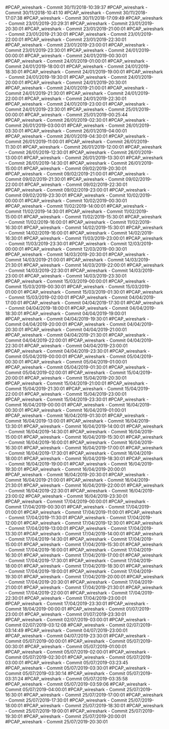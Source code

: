 #PCAP_wireshark - Commit 30/11/2018-10:39:37
#PCAP_wireshark - Commit 30/11/2018-10:41:10
#PCAP_wireshark - Commit 30/11/2018-17:07:38
#PCAP_wireshark - Commit 30/11/2018-17:09:49
#PCAP_wireshark - Commit 23/01/2019-20:29:31
#PCAP_wireshark - Commit 23/01/2019-20:30:01
#PCAP_wireshark - Commit 23/01/2019-21:00:01
#PCAP_wireshark - Commit 23/01/2019-21:30:01
#PCAP_wireshark - Commit 23/01/2019-22:00:01
#PCAP_wireshark - Commit 23/01/2019-22:30:01
#PCAP_wireshark - Commit 23/01/2019-23:00:01
#PCAP_wireshark - Commit 23/01/2019-23:30:01
#PCAP_wireshark - Commit 24/01/2019-00:00:01
#PCAP_wireshark - Commit 24/01/2019-00:30:01
#PCAP_wireshark - Commit 24/01/2019-01:00:01
#PCAP_wireshark - Commit 24/01/2019-18:00:01
#PCAP_wireshark - Commit 24/01/2019-18:30:01
#PCAP_wireshark - Commit 24/01/2019-19:00:01
#PCAP_wireshark - Commit 24/01/2019-19:30:01
#PCAP_wireshark - Commit 24/01/2019-20:00:01
#PCAP_wireshark - Commit 24/01/2019-20:30:01
#PCAP_wireshark - Commit 24/01/2019-21:00:01
#PCAP_wireshark - Commit 24/01/2019-21:30:01
#PCAP_wireshark - Commit 24/01/2019-22:00:01
#PCAP_wireshark - Commit 24/01/2019-22:30:01
#PCAP_wireshark - Commit 24/01/2019-23:00:01
#PCAP_wireshark - Commit 24/01/2019-23:30:01
#PCAP_wireshark - Commit 25/01/2019-00:00:01
#PCAP_wireshark - Commit 25/01/2019-00:25:44
#PCAP_wireshark - Commit 26/01/2019-02:30:01
#PCAP_wireshark - Commit 26/01/2019-03:00:01
#PCAP_wireshark - Commit 26/01/2019-03:30:01
#PCAP_wireshark - Commit 26/01/2019-04:00:01
#PCAP_wireshark - Commit 26/01/2019-04:30:01
#PCAP_wireshark - Commit 26/01/2019-11:00:01
#PCAP_wireshark - Commit 26/01/2019-11:30:01
#PCAP_wireshark - Commit 26/01/2019-12:00:01
#PCAP_wireshark - Commit 26/01/2019-12:30:01
#PCAP_wireshark - Commit 26/01/2019-13:00:01
#PCAP_wireshark - Commit 26/01/2019-13:30:01
#PCAP_wireshark - Commit 26/01/2019-14:30:01
#PCAP_wireshark - Commit 26/01/2019-15:00:01
#PCAP_wireshark - Commit 09/02/2019-20:30:01
#PCAP_wireshark - Commit 09/02/2019-21:00:01
#PCAP_wireshark - Commit 09/02/2019-21:30:01
#PCAP_wireshark - Commit 09/02/2019-22:00:01
#PCAP_wireshark - Commit 09/02/2019-22:30:01
#PCAP_wireshark - Commit 09/02/2019-23:00:01
#PCAP_wireshark - Commit 09/02/2019-23:30:01
#PCAP_wireshark - Commit 10/02/2019-00:00:01
#PCAP_wireshark - Commit 10/02/2019-00:30:01
#PCAP_wireshark - Commit 11/02/2019-14:00:01
#PCAP_wireshark - Commit 11/02/2019-14:30:01
#PCAP_wireshark - Commit 11/02/2019-15:00:01
#PCAP_wireshark - Commit 11/02/2019-15:30:01
#PCAP_wireshark - Commit 11/02/2019-16:00:01
#PCAP_wireshark - Commit 11/02/2019-16:30:01
#PCAP_wireshark - Commit 14/02/2019-15:30:01
#PCAP_wireshark - Commit 14/02/2019-16:00:01
#PCAP_wireshark - Commit 14/02/2019-16:30:01
#PCAP_wireshark - Commit 11/03/2019-23:00:01
#PCAP_wireshark - Commit 11/03/2019-23:30:01
#PCAP_wireshark - Commit 12/03/2019-00:00:01
#PCAP_wireshark - Commit 12/03/2019-00:30:01
#PCAP_wireshark - Commit 14/03/2019-20:30:01
#PCAP_wireshark - Commit 14/03/2019-21:00:01
#PCAP_wireshark - Commit 14/03/2019-21:30:01
#PCAP_wireshark - Commit 14/03/2019-22:00:01
#PCAP_wireshark - Commit 14/03/2019-22:30:01
#PCAP_wireshark - Commit 14/03/2019-23:00:01
#PCAP_wireshark - Commit 14/03/2019-23:30:01
#PCAP_wireshark - Commit 15/03/2019-00:00:01
#PCAP_wireshark - Commit 15/03/2019-00:30:01
#PCAP_wireshark - Commit 15/03/2019-01:00:01
#PCAP_wireshark - Commit 15/03/2019-01:30:01
#PCAP_wireshark - Commit 15/03/2019-02:00:01
#PCAP_wireshark - Commit 04/04/2019-17:00:01
#PCAP_wireshark - Commit 04/04/2019-17:30:01
#PCAP_wireshark - Commit 04/04/2019-18:00:01
#PCAP_wireshark - Commit 04/04/2019-18:30:01
#PCAP_wireshark - Commit 04/04/2019-19:00:01
#PCAP_wireshark - Commit 04/04/2019-19:30:01
#PCAP_wireshark - Commit 04/04/2019-20:00:01
#PCAP_wireshark - Commit 04/04/2019-20:30:01
#PCAP_wireshark - Commit 04/04/2019-21:00:01
#PCAP_wireshark - Commit 04/04/2019-21:30:01
#PCAP_wireshark - Commit 04/04/2019-22:00:01
#PCAP_wireshark - Commit 04/04/2019-22:30:01
#PCAP_wireshark - Commit 04/04/2019-23:00:01
#PCAP_wireshark - Commit 04/04/2019-23:30:01
#PCAP_wireshark - Commit 05/04/2019-00:00:01
#PCAP_wireshark - Commit 05/04/2019-00:30:01
#PCAP_wireshark - Commit 05/04/2019-01:00:01
#PCAP_wireshark - Commit 05/04/2019-01:30:01
#PCAP_wireshark - Commit 05/04/2019-02:00:01
#PCAP_wireshark - Commit 15/04/2019-20:00:01
#PCAP_wireshark - Commit 15/04/2019-20:30:01
#PCAP_wireshark - Commit 15/04/2019-21:00:01
#PCAP_wireshark - Commit 15/04/2019-21:30:01
#PCAP_wireshark - Commit 15/04/2019-22:00:01
#PCAP_wireshark - Commit 15/04/2019-23:00:01
#PCAP_wireshark - Commit 15/04/2019-23:30:01
#PCAP_wireshark - Commit 16/04/2019-00:00:01
#PCAP_wireshark - Commit 16/04/2019-00:30:01
#PCAP_wireshark - Commit 16/04/2019-01:00:01
#PCAP_wireshark - Commit 16/04/2019-01:30:01
#PCAP_wireshark - Commit 16/04/2019-13:00:01
#PCAP_wireshark - Commit 16/04/2019-13:30:01
#PCAP_wireshark - Commit 16/04/2019-14:00:01
#PCAP_wireshark - Commit 16/04/2019-14:30:01
#PCAP_wireshark - Commit 16/04/2019-15:00:01
#PCAP_wireshark - Commit 16/04/2019-15:30:01
#PCAP_wireshark - Commit 16/04/2019-16:00:01
#PCAP_wireshark - Commit 16/04/2019-16:30:01
#PCAP_wireshark - Commit 16/04/2019-17:00:01
#PCAP_wireshark - Commit 16/04/2019-17:30:01
#PCAP_wireshark - Commit 16/04/2019-18:00:01
#PCAP_wireshark - Commit 16/04/2019-18:30:01
#PCAP_wireshark - Commit 16/04/2019-19:00:01
#PCAP_wireshark - Commit 16/04/2019-19:30:01
#PCAP_wireshark - Commit 16/04/2019-20:00:01
#PCAP_wireshark - Commit 16/04/2019-20:30:01
#PCAP_wireshark - Commit 16/04/2019-21:00:01
#PCAP_wireshark - Commit 16/04/2019-21:30:01
#PCAP_wireshark - Commit 16/04/2019-22:00:01
#PCAP_wireshark - Commit 16/04/2019-22:30:01
#PCAP_wireshark - Commit 16/04/2019-23:00:02
#PCAP_wireshark - Commit 16/04/2019-23:30:01
#PCAP_wireshark - Commit 17/04/2019-00:00:01
#PCAP_wireshark - Commit 17/04/2019-00:30:01
#PCAP_wireshark - Commit 17/04/2019-01:00:01
#PCAP_wireshark - Commit 17/04/2019-11:00:01
#PCAP_wireshark - Commit 17/04/2019-11:30:01
#PCAP_wireshark - Commit 17/04/2019-12:00:01
#PCAP_wireshark - Commit 17/04/2019-12:30:01
#PCAP_wireshark - Commit 17/04/2019-13:00:01
#PCAP_wireshark - Commit 17/04/2019-13:30:01
#PCAP_wireshark - Commit 17/04/2019-14:00:01
#PCAP_wireshark - Commit 17/04/2019-14:30:01
#PCAP_wireshark - Commit 17/04/2019-15:00:01
#PCAP_wireshark - Commit 17/04/2019-15:30:01
#PCAP_wireshark - Commit 17/04/2019-16:00:01
#PCAP_wireshark - Commit 17/04/2019-16:30:01
#PCAP_wireshark - Commit 17/04/2019-17:00:01
#PCAP_wireshark - Commit 17/04/2019-17:30:01
#PCAP_wireshark - Commit 17/04/2019-18:00:01
#PCAP_wireshark - Commit 17/04/2019-18:30:01
#PCAP_wireshark - Commit 17/04/2019-19:00:01
#PCAP_wireshark - Commit 17/04/2019-19:30:01
#PCAP_wireshark - Commit 17/04/2019-20:00:01
#PCAP_wireshark - Commit 17/04/2019-20:30:01
#PCAP_wireshark - Commit 17/04/2019-21:00:01
#PCAP_wireshark - Commit 17/04/2019-21:30:01
#PCAP_wireshark - Commit 17/04/2019-22:00:01
#PCAP_wireshark - Commit 17/04/2019-22:30:01
#PCAP_wireshark - Commit 17/04/2019-23:00:01
#PCAP_wireshark - Commit 17/04/2019-23:30:01
#PCAP_wireshark - Commit 18/04/2019-00:00:01
#PCAP_wireshark - Commit 01/07/2019-23:00:01
#PCAP_wireshark - Commit 01/07/2019-23:30:01
#PCAP_wireshark - Commit 02/07/2019-03:00:01
#PCAP_wireshark - Commit 02/07/2019-03:12:08
#PCAP_wireshark - Commit 02/07/2019-03:14:49
#PCAP_wireshark - Commit 04/07/2019-23:00:01
#PCAP_wireshark - Commit 04/07/2019-23:30:01
#PCAP_wireshark - Commit 05/07/2019-00:00:01
#PCAP_wireshark - Commit 05/07/2019-00:30:01
#PCAP_wireshark - Commit 05/07/2019-01:00:01
#PCAP_wireshark - Commit 05/07/2019-02:00:01
#PCAP_wireshark - Commit 05/07/2019-02:30:01
#PCAP_wireshark - Commit 05/07/2019-03:00:01
#PCAP_wireshark - Commit 05/07/2019-03:23:45
#PCAP_wireshark - Commit 05/07/2019-03:30:01
#PCAP_wireshark - Commit 05/07/2019-03:30:14
#PCAP_wireshark - Commit 05/07/2019-03:31:24
#PCAP_wireshark - Commit 05/07/2019-03:35:58
#PCAP_wireshark - Commit 05/07/2019-03:59:06
#PCAP_wireshark - Commit 05/07/2019-04:00:01
#PCAP_wireshark - Commit 25/07/2019-16:30:01
#PCAP_wireshark - Commit 25/07/2019-17:00:01
#PCAP_wireshark - Commit 25/07/2019-17:30:01
#PCAP_wireshark - Commit 25/07/2019-18:00:01
#PCAP_wireshark - Commit 25/07/2019-18:30:01
#PCAP_wireshark - Commit 25/07/2019-19:00:01
#PCAP_wireshark - Commit 25/07/2019-19:30:01
#PCAP_wireshark - Commit 25/07/2019-20:00:01
#PCAP_wireshark - Commit 25/07/2019-20:30:01
